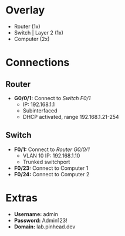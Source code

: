 # Overlay
- Router (1x)
- Switch | Layer 2 (1x)
- Computer (2x)

# Connections
## Router
- **G0/0/1:** Connect to _Switch F0/1_
  - IP: 192.168.1.1
  - Subinterfaced
  - DHCP activated, range 192.168.1.21-254

## Switch
- **F0/1:** Connect to _Router G0/0/1_
  - VLAN 10 IP: 192.168.1.10
  - Trunked switchport
- **F0/23:** Connect to Computer 1
- **F0/24:** Connect to Computer 2 

# Extras
- **Username:** admin
- **Password:** Admin123!
- **Domain:** lab.pinhead.dev
